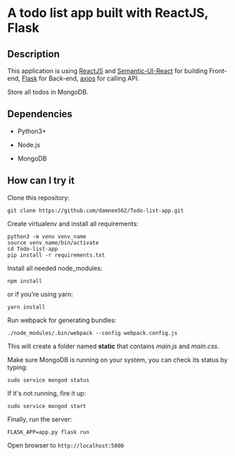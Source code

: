 A todo list app built with ReactJS, Flask
=========================================

Description
-----------

This application is using [ReactJS](https://facebook.github.io/react/) and [Semantic-UI-React](https://react.semantic-ui.com/introduction) for building Front-end, [Flask](http://flask.pocoo.org/) for Back-end, [axios](https://github.com/mzabriskie/axios) for calling API.

Store all todos in MongoDB.

Dependencies
-----------

* Python3+

* Node.js

* MongoDB

How can I try it
----------------

Clone this repository:

    git clone https://github.com/damnee562/Todo-list-app.git

Create virtualenv and install all requirements:

    python3 -m venv venv_name
    source venv_name/bin/activate
    cd Todo-list-app
    pip install -r requirements.txt

Install all needed node_modules:

    npm install

or if you're using yarn:

    yarn install

Run webpack for generating bundles:

    ./node_modules/.bin/webpack --config webpack.config.js

This will create a folder named **static** that contains *main.js* and *main.css*.

Make sure MongoDB is running on your system, you can check its status by typing:

    sudo service mongod status

If it's not running, fire it up:

    sudo service mongod start

Finally, run the server:

    FLASK_APP=app.py flask run

Open browser to `http://localhost:5000`

